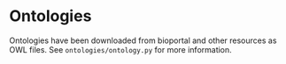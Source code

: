 # Ontologies

Ontologies have been downloaded from bioportal and other resources as OWL files.
See `ontologies/ontology.py` for more information.

